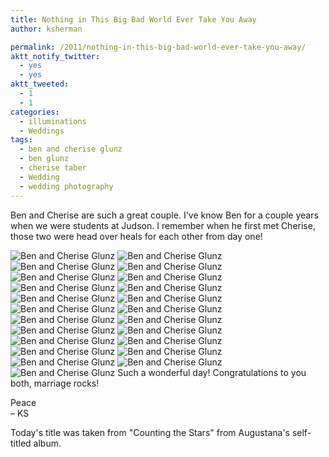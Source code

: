 ```yaml
---
title: Nothing in This Big Bad World Ever Take You Away
author: ksherman

permalink: /2011/nothing-in-this-big-bad-world-ever-take-you-away/
aktt_notify_twitter:
  - yes
  - yes
aktt_tweeted:
  - 1
  - 1
categories:
  - illuminations
  - Weddings
tags:
  - ben and cherise glunz
  - ben glunz
  - cherise taber
  - Wedding
  - wedding photography
---
```

Ben and Cherise are such a great couple. I've know Ben for a couple years when we were students at Judson. I remember when he first met Cherise, those two were head over heals for each other from day one!

<img class="aligncenter" src="https://s3-us-west-2.amazonaws.com/assets.kshermphoto.com/2011PostsImages/June/GlunzWedding-21.jpg" alt="Ben and Cherise Glunz" />  
<img class="aligncenter" src="https://s3-us-west-2.amazonaws.com/assets.kshermphoto.com/2011PostsImages/June/GlunzWedding-1.jpg" alt="Ben and Cherise Glunz" />  
<img class="aligncenter" src="https://s3-us-west-2.amazonaws.com/assets.kshermphoto.com/2011PostsImages/June/GlunzWedding-2.jpg" alt="Ben and Cherise Glunz" />  
<img class="aligncenter" src="https://s3-us-west-2.amazonaws.com/assets.kshermphoto.com/2011PostsImages/June/GlunzWedding-3.jpg" alt="Ben and Cherise Glunz" />  
<img class="aligncenter" src="https://s3-us-west-2.amazonaws.com/assets.kshermphoto.com/2011PostsImages/June/GlunzWedding-4.jpg" alt="Ben and Cherise Glunz" />  
<img class="aligncenter" src="https://s3-us-west-2.amazonaws.com/assets.kshermphoto.com/2011PostsImages/June/diphoriz.jpg" alt="Ben and Cherise Glunz" />  
<img class="aligncenter" src="https://s3-us-west-2.amazonaws.com/assets.kshermphoto.com/2011PostsImages/June/GlunzWedding-5.jpg" alt="Ben and Cherise Glunz" />  
<img class="aligncenter" src="https://s3-us-west-2.amazonaws.com/assets.kshermphoto.com/2011PostsImages/June/GlunzWedding-6.jpg" alt="Ben and Cherise Glunz" />  
<img class="aligncenter" src="https://s3-us-west-2.amazonaws.com/assets.kshermphoto.com/2011PostsImages/June/GlunzWedding-7.jpg" alt="Ben and Cherise Glunz" />  
<img class="aligncenter" src="https://s3-us-west-2.amazonaws.com/assets.kshermphoto.com/2011PostsImages/June/GlunzWedding-8.jpg" alt="Ben and Cherise Glunz" />  
<img class="aligncenter" src="https://s3-us-west-2.amazonaws.com/assets.kshermphoto.com/2011PostsImages/June/GlunzWedding-9.jpg" alt="Ben and Cherise Glunz" />  
<img class="aligncenter" src="https://s3-us-west-2.amazonaws.com/assets.kshermphoto.com/2011PostsImages/June/GlunzWedding-10.jpg" alt="Ben and Cherise Glunz" />  
<img class="aligncenter" src="https://s3-us-west-2.amazonaws.com/assets.kshermphoto.com/2011PostsImages/June/GlunzWedding-11.jpg" alt="Ben and Cherise Glunz" />  
<img class="aligncenter" src="https://s3-us-west-2.amazonaws.com/assets.kshermphoto.com/2011PostsImages/June/GlunzWedding-12.jpg" alt="Ben and Cherise Glunz" />  
<img class="aligncenter" src="https://s3-us-west-2.amazonaws.com/assets.kshermphoto.com/2011PostsImages/June/GlunzWedding-13.jpg" alt="Ben and Cherise Glunz" />  
<img class="aligncenter" src="https://s3-us-west-2.amazonaws.com/assets.kshermphoto.com/2011PostsImages/June/GlunzWedding-14.jpg" alt="Ben and Cherise Glunz" />  
<img class="aligncenter" src="https://s3-us-west-2.amazonaws.com/assets.kshermphoto.com/2011PostsImages/June/GlunzWedding-15.jpg" alt="Ben and Cherise Glunz" />  
<img class="aligncenter" src="https://s3-us-west-2.amazonaws.com/assets.kshermphoto.com/2011PostsImages/June/GlunzWedding-16.jpg" alt="Ben and Cherise Glunz" />  
<img class="aligncenter" src="https://s3-us-west-2.amazonaws.com/assets.kshermphoto.com/2011PostsImages/June/GlunzWedding-17.jpg" alt="Ben and Cherise Glunz" />  
<img class="aligncenter" src="https://s3-us-west-2.amazonaws.com/assets.kshermphoto.com/2011PostsImages/June/GlunzWedding-18.jpg" alt="Ben and Cherise Glunz" />  
<img class="aligncenter" src="https://s3-us-west-2.amazonaws.com/assets.kshermphoto.com/2011PostsImages/June/GlunzWedding-19.jpg" alt="Ben and Cherise Glunz" />  
<img class="aligncenter" src="https://s3-us-west-2.amazonaws.com/assets.kshermphoto.com/2011PostsImages/June/GlunzWedding-20.jpg" alt="Ben and Cherise Glunz" />  
<img class="aligncenter" src="https://s3-us-west-2.amazonaws.com/assets.kshermphoto.com/2011PostsImages/June/GlunzWedding-22.jpg" alt="Ben and Cherise Glunz" />  
Such a wonderful day! Congratulations to you both, marriage rocks!

Peace  
– KS

Today's title was taken from "Counting the Stars" from Augustana's self-titled album.